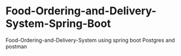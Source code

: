 # Food-Ordering-and-Delivery-System-Spring-Boot
Food-Ordering-and-Delivery-System using spring boot Postgres and postman 
